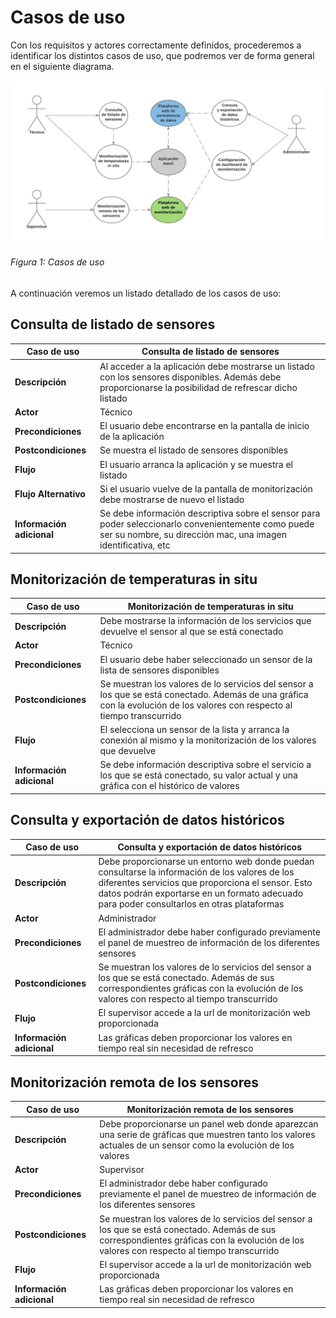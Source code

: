 # Casos de uso

Con los requisitos y actores correctamente definidos, procederemos a identificar los distintos casos de uso, que podremos ver de forma general en el siguiente diagrama.

![Figura 1](./imagenes/casos_de_uso.jpg)
###### *Figura 1: Casos de uso*

A continuación veremos un listado detallado de los casos de uso:

## Consulta de listado de sensores

| Caso de uso | Consulta de listado de sensores |
| -- | -- |
| **Descripción** | Al acceder a la aplicación debe mostrarse un listado con los sensores disponibles. Además debe proporcionarse la posibilidad de refrescar dicho listado |
| **Actor** | Técnico |
| **Precondiciones** | El usuario debe encontrarse en la pantalla de inicio de la aplicación |
| **Postcondiciones** | Se muestra el listado de sensores disponibles |
| **Flujo** | El usuario arranca la aplicación y se muestra el listado |
| **Flujo Alternativo** | Si el usuario vuelve de la pantalla de monitorización debe mostrarse de nuevo el listado |
| **Información adicional** | Se debe información descriptiva sobre el sensor para poder seleccionarlo convenientemente como puede ser su nombre, su dirección mac, una imagen identificativa, etc |

## Monitorización de temperaturas in situ

| Caso de uso | Monitorización de temperaturas in situ |
| -- | -- |
| **Descripción** | Debe mostrarse la información de los servicios que devuelve el sensor al que se está conectado |
| **Actor** | Técnico |
| **Precondiciones** | El usuario debe haber seleccionado un sensor de la lista de sensores disponibles |
| **Postcondiciones** | Se muestran los valores de lo servicios del sensor a los que se está conectado. Además de una gráfica con la evolución de los valores con respecto al tiempo transcurrido |
| **Flujo** | El selecciona un sensor de la lista y arranca la conexión al mismo y la monitorización de los valores que devuelve |
| **Información adicional** | Se debe información descriptiva sobre el servicio a los que se está conectado, su valor actual y una gráfica con el histórico de valores |

## Consulta y exportación de datos históricos

| Caso de uso | Consulta y exportación de datos históricos |
| -- | -- |
| **Descripción** | Debe proporcionarse un entorno web donde puedan consultarse la información de los valores de los diferentes servicios que proporciona el sensor. Esto datos podrán exportarse en un formato adecuado para poder consultarlos en otras plataformas |
| **Actor** | Administrador |
| **Precondiciones** | El administrador debe haber configurado previamente el panel de muestreo de información de los diferentes sensores |
| **Postcondiciones** | Se muestran los valores de lo servicios del sensor a los que se está conectado. Además de sus correspondientes gráficas con la evolución de los valores con respecto al tiempo transcurrido |
| **Flujo** | El supervisor accede a la url de monitorización web proporcionada |
| **Información adicional** | Las gráficas deben proporcionar los valores en tiempo real sin necesidad de refresco |

## Monitorización remota de los sensores

| Caso de uso | Monitorización remota de los sensores |
| -- | -- |
| **Descripción** | Debe proporcionarse un panel web donde aparezcan una serie de gráficas que muestren tanto los valores actuales de un sensor como la evolución de los valores |
| **Actor** | Supervisor |
| **Precondiciones** | El administrador debe haber configurado previamente el panel de muestreo de información de los diferentes sensores |
| **Postcondiciones** | Se muestran los valores de lo servicios del sensor a los que se está conectado. Además de sus correspondientes gráficas con la evolución de los valores con respecto al tiempo transcurrido |
| **Flujo** | El supervisor accede a la url de monitorización web proporcionada |
| **Información adicional** | Las gráficas deben proporcionar los valores en tiempo real sin necesidad de refresco |